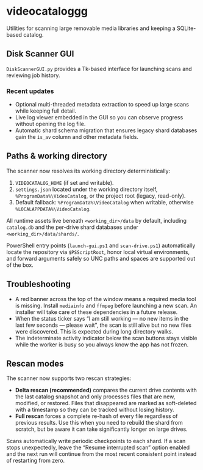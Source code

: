 # videocataloggg

Utilities for scanning large removable media libraries and keeping a SQLite-based catalog.

## Disk Scanner GUI

`DiskScannerGUI.py` provides a Tk-based interface for launching scans and reviewing job history.

### Recent updates

- Optional multi-threaded metadata extraction to speed up large scans while keeping full detail.
- Live log viewer embedded in the GUI so you can observe progress without opening the log file.
- Automatic shard schema migration that ensures legacy shard databases gain the `is_av` column and other metadata fields.

## Paths & working directory

The scanner now resolves its working directory deterministically:

1. `VIDEOCATALOG_HOME` (if set and writable).
2. `settings.json` located under the working directory itself, `%ProgramData%\VideoCatalog`, or the project root (legacy, read-only).
3. Default fallback: `%ProgramData%\VideoCatalog` when writable, otherwise `%LOCALAPPDATA%\VideoCatalog`.

All runtime assets live beneath `<working_dir>/data` by default, including `catalog.db` and the per-drive shard databases under `<working_dir>/data/shards/`.

PowerShell entry points (`launch-gui.ps1` and `scan-drive.ps1`) automatically locate the repository via `$PSScriptRoot`, honor local virtual environments, and forward arguments safely so UNC paths and spaces are supported out of the box.

## Troubleshooting

- A red banner across the top of the window means a required media tool is missing. Install `mediainfo` and `ffmpeg` before launching a new scan. An installer will take care of these dependencies in a future release.
- When the status ticker says “I am still working — no new items in the last few seconds — please wait”, the scan is still alive but no new files were discovered. This is expected during long directory walks.
- The indeterminate activity indicator below the scan buttons stays visible while the worker is busy so you always know the app has not frozen.

## Rescan modes

The scanner now supports two rescan strategies:

- **Delta rescan (recommended)** compares the current drive contents with the last catalog snapshot and only processes files that are new, modified, or restored. Files that disappeared are marked as soft-deleted with a timestamp so they can be tracked without losing history.
- **Full rescan** forces a complete re-hash of every file regardless of previous results. Use this when you need to rebuild the shard from scratch, but be aware it can take significantly longer on large drives.

Scans automatically write periodic checkpoints to each shard. If a scan stops unexpectedly, leave the “Resume interrupted scan” option enabled and the next run will continue from the most recent consistent point instead of restarting from zero.
